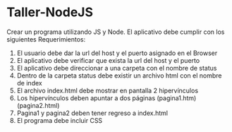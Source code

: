 # Taller-NodeJS
Crear un programa utilizando JS y Node. El aplicativo debe cumplir con los siguientes
Requerimientos:
1. El usuario debe dar la url del host y el puerto asignado en el Browser
2. El aplicativo debe verificar que exista la url del host y el puerto
3. El aplicativo debe direccionar a una carpeta con el nombre de status
4. Dentro de la carpeta status debe existir un archivo html con el nombre de index
5. El archivo index.html debe mostrar en pantalla 2 hipervínculos
6. Los hipervínculos deben apuntar a dos páginas (pagina1.htm) (pagina2.html)
7. Pagina1 y pagina2 deben tener regreso a index.html
8. El programa debe incluir CSS
